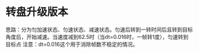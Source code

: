# 转盘升级版本
思路：分为匀加速状态、匀速状态、减速状态。匀速后转到一转时间后且转到目标角度后，开始减速。当速度减到62.5时（当dt=0.016时，一帧转1度），匀速转到目标点
注意：dt=0.016这个用于消除帧数不稳定的情况。

